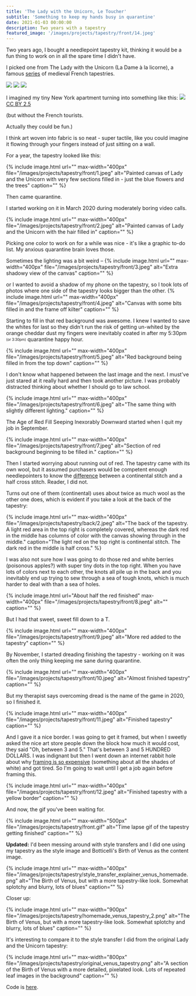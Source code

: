 ```yaml
---
title: 'The Lady with the Unicorn, Le Toucher'
subtitle: 'Something to keep my hands busy in quarantine'
date: 2021-01-03 00:00:00
description: Two years with a tapestry
featured_image: '/images/projects/tapestry/front/14.jpeg'
---
```


Two years ago, I bought a needlepoint tapestry kit, thinking it would be a fun thing to work on in all the spare time I didn't have.

I picked one from The Lady with the Unicorn (La Dame à la licorne), a famous [series](https://en.wikipedia.org/wiki/The_Lady_and_the_Unicorn) of medieval French tapestries.


<div class="gallery" data-columns="2">
	<img src="/images/projects/tapestry/lady_unicorn_touch.jpg">
	<img src="/images/projects/tapestry/lady_unicorn_desire.jpg">
	<img src="/images/projects/tapestry/lady_unicorn_taste.jpg">
</div>

I imagined my tiny New York apartment turning into something like this:
<a href="https://commons.wikimedia.org/w/index.php?curid=293807">
![](/images/projects/tapestry/lady_unicorn_room.jpg)
</a>
<a href="https://creativecommons.org/licenses/by/2.5" title="Creative Commons Attribution 2.5">CC BY 2.5</a>

(but without the French tourists.


Actually they could be fun.)

I think art woven into fabric is so neat - super tactile, like you could imagine it flowing through your fingers instead of just sitting on a wall.

For a year, the tapestry looked like this:

<div class="gallery" data-columns="1">
	{% include image.html url=""
	max-width="400px" file="/images/projects/tapestry/front/1.jpeg" alt="Painted canvas of Lady and the Unicorn with very few sections filled in - just the blue flowers and the trees"
	caption="" %}
</div>

Then came quarantine.

I started working on it in March 2020 during moderately boring video calls.

{% include image.html url=""
max-width="400px" file="/images/projects/tapestry/front/2.jpeg" alt="Painted canvas of Lady and the Unicorn with the hair filled in"
caption="" %}

Picking one color to work on for a while was nice - it's like a graphic to-do list. My anxious quarantine brain loves those.

Sometimes the lighting was a bit weird –
{% include image.html url=""
max-width="400px" file="/images/projects/tapestry/front/3.jpeg" alt="Extra shadowy view of the canvas"
caption="" %}

or I wanted to avoid a shadow of my phone on the tapestry, so I took lots of photos where one side of the tapestry looks bigger than the other.
{% include image.html url=""
max-width="400px" file="/images/projects/tapestry/front/4.jpeg" alt="Canvas with some bits filled in and the frame off kilter"
caption="" %}

Starting to fill in that red background was awesome. I knew I wanted to save the whites for last so they didn't run the risk of getting un-whited by the orange cheddar dust my fingers were inevitably coated in after my 5:30pm <sub><sup>(or 3:30pm)</sup></sub> quarantine happy hour.

{% include image.html url=""
max-width="400px" file="/images/projects/tapestry/front/5.jpeg" alt="Red background being filled in from the top down"
caption="" %}

I don't know what happened between the last image and the next. I must've just stared at it really hard and then took another picture. I was probably distracted thinking about whether I should go to law school.

{% include image.html url=""
max-width="400px" file="/images/projects/tapestry/front/6.jpeg" alt="The same thing with slightly different lighting."
caption="" %}

The Age of Red Fill Seeping Inexorably Downward started when I quit my job in September.

{% include image.html url=""
max-width="400px" file="/images/projects/tapestry/front/7.jpeg" alt="Section of red background beginning to be filled in."
caption="" %}

Then I started worrying about running out of red. The tapestry came with its own wool, but it assumed purchasers would be competent enough needlepointers to know the [difference](https://www.threadneedlestreet.com/ContinentalHalfCross.html) between a continental stitch and a half cross stitch. Reader, I did not.

Turns out one of them (continental) uses about twice as much wool as the other one does, which is evident if you take a look at the back of the tapestry:

{% include image.html url=""
max-width="400px" file="/images/projects/tapestry/back/2.jpeg" alt="The back of the tapestry. A light red area in the top right is completely covered, whereas the dark red in the middle has columns of color with the canvas showing through in the middle."
caption="The light red on the top right is continental stitch. The dark red in the middle is half cross." %}

I was also not sure how I was going to do those red and white berries (poisonous apples?) with super tiny dots in the top right. When you have lots of colors next to each other, the knots all pile up in the back and you inevitably end up trying to sew through a sea of tough knots, which is much harder to deal with than a sea of holes.

{% include image.html url="About half the red finished"
max-width="400px" file="/images/projects/tapestry/front/8.jpeg" alt=""
caption="" %}

But I had that sweet, sweet fill down to a T.

{% include image.html url=""
max-width="400px" file="/images/projects/tapestry/front/9.jpeg" alt="More red added to the tapestry"
caption="" %}

By November, I started dreading finishing the tapestry - working on it was often the only thing keeping me sane during quarantine.

{% include image.html url=""
max-width="400px" file="/images/projects/tapestry/front/10.jpeg" alt="Almost finished tapestry"
caption="" %}

But my therapist says overcoming dread is the name of the game in 2020, so I finished it.

{% include image.html url=""
max-width="400px" file="/images/projects/tapestry/front/11.jpeg" alt="Finished tapestry"
caption="" %}

And I gave it a nice border. I was going to get it framed, but when I sweetly asked the nice art store people down the block how much it would cost, they said "Oh, between 3 and 5." That's between 3 and 5 HUNDRED DOLLARS. I was indignant but then I went down an internet rabbit hole about why [framing is so expensive](https://www.apartmenttherapy.com/heres-why-framing-is-so-expensive-257257) (something about all the shades of white) and got tired. So I'm going to wait until I get a job again before framing this.

{% include image.html url=""
max-width="400px" file="/images/projects/tapestry/front/12.jpeg" alt="Finished tapestry with a yellow border"
caption="" %}

And now, the gif you've been waiting for.

{% include image.html url=""
max-width="500px" file="/images/projects/tapestry/front.gif" alt="Time lapse gif of the tapestry getting finished"
caption="" %}

<b>Updated:</b>
I'd been messing around with style transfers and I did one using my tapestry as the style image and Botticelli's Birth of Venus as the content image.

{% include image.html url=""
max-width="400px" file="/images/projects/tapestry/style_transfer_explainer_venus_homemade.png" alt="The Birth of Venus, but with a more tapestry-like look. Somewhat splotchy and blurry, lots of blues"
caption="" %}

Closer up:

{% include image.html url=""
max-width="900px" file="/images/projects/tapestry/homemade_venus_tapestry_2.png" alt="The Birth of Venus, but with a more tapestry-like look. Somewhat splotchy and blurry, lots of blues"
caption="" %}

It's interesting to compare it to the style transfer I did from the original Lady and the Unicorn tapestry:

{% include image.html url=""
max-width="800px" file="/images/projects/tapestry/original_venus_tapestry.png" alt="A section of the Birth of Venus with a more detailed, pixelated look. Lots of repeated leaf images in the background"
caption="" %}

Code is [here](https://github.com/samaratrilling/style_transfers/blob/master/Neural_Style_Transfer_with_Eager_Execution.ipynb).
